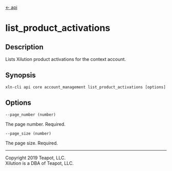 [<- api](../../../api/index.md)

# list_product_activations

## Description

Lists Xilution product activations for the context account.

## Synopsis

```
xln-cli api core account_management list_product_activations [options]
```

## Options

`--page_number (number)`

The page number. Required.

`--page_size (number)`

The page size. Required.

---
Copyright 2019 Teapot, LLC.  
Xilution is a DBA of Teapot, LLC.
